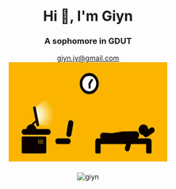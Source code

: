 <h1 align="center">Hi 👋, I'm Giyn</h1>
<h3 align="center">A sophomore in GDUT</h3>
<p style="text-align: center; margin:0 auto"><a href="mailto:giyn.jy@gmail.com">giyn.jy@gmail.com</a></p>
<div align=center><img width = '320' height ='200' src ="https://github.com/Giyn/Giyn/blob/master/Assets/Work.gif"/></div>
<br>
<div align=center><img align="center" src="https://github-readme-stats.vercel.app/api?username=giyn&show_icons=true&theme=dark" alt="giyn" /></div>
